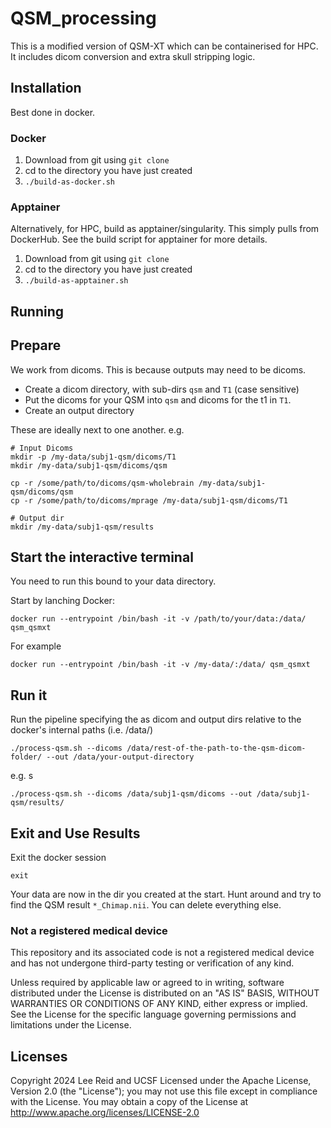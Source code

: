 # QSM_processing 

This is a modified version of QSM-XT which can be containerised for HPC. It includes dicom conversion and extra skull stripping logic.

## Installation

Best done in docker.

### Docker

1. Download from git using `git clone`
1. cd to the directory you have just created
1. `./build-as-docker.sh`

### Apptainer

Alternatively, for HPC, build as apptainer/singularity. This simply pulls from DockerHub. See the build script for apptainer for more details.

1. Download from git using `git clone`
1. cd to the directory you have just created
1. `./build-as-apptainer.sh`


## Running

## Prepare

We work from dicoms. This is because outputs may need to be dicoms.

* Create a dicom directory, with sub-dirs `qsm` and `T1` (case sensitive)
* Put the dicoms for your QSM into `qsm` and dicoms for the t1 in `T1`.
* Create an output directory

These are ideally next to one another. e.g.

```
# Input Dicoms
mkdir -p /my-data/subj1-qsm/dicoms/T1
mkdir /my-data/subj1-qsm/dicoms/qsm

cp -r /some/path/to/dicoms/qsm-wholebrain /my-data/subj1-qsm/dicoms/qsm
cp -r /some/path/to/dicoms/mprage /my-data/subj1-qsm/dicoms/T1

# Output dir
mkdir /my-data/subj1-qsm/results
```

## Start the interactive terminal
You need to run this bound to your data directory.

Start by lanching Docker:
```
docker run --entrypoint /bin/bash -it -v /path/to/your/data:/data/ qsm_qsmxt
```

For example

```
docker run --entrypoint /bin/bash -it -v /my-data/:/data/ qsm_qsmxt
```

## Run it

Run the pipeline specifying the as dicom and output dirs relative to the docker's internal paths (i.e. /data/) 

```
./process-qsm.sh --dicoms /data/rest-of-the-path-to-the-qsm-dicom-folder/ --out /data/your-output-directory
```

e.g.
s
```
./process-qsm.sh --dicoms /data/subj1-qsm/dicoms --out /data/subj1-qsm/results/
```

## Exit and Use Results

Exit the docker session

```
exit
```

Your data are now in the dir you created at the start. Hunt around and try to find the QSM result `*_Chimap.nii`. You can delete everything else.

### Not a registered medical device

This repository and its associated code is not a registered medical device and has not undergone third-party testing or verification of any kind.

Unless required by applicable law or agreed to in writing, software distributed under the License is distributed on an "AS IS" BASIS, WITHOUT WARRANTIES OR CONDITIONS OF ANY KIND, either express or implied. See the License for the specific language governing permissions and limitations under the License.

## Licenses
Copyright 2024 Lee Reid and UCSF
Licensed under the Apache License, Version 2.0 (the "License"); you may not use this file except in compliance with the License. You may obtain a copy of the License at http://www.apache.org/licenses/LICENSE-2.0